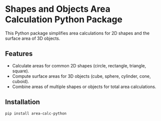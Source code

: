 # Shapes and Objects Area Calculation Python Package

This Python package simplifies area calculations for 2D shapes and the surface area of 3D objects. 

## Features

- Calculate areas for common 2D shapes (circle, rectangle, triangle, square).
- Compute surface areas for 3D objects (cube, sphere, cylinder, cone, cuboid).
- Combine areas of multiple shapes or objects for total area calculations.

## Installation

```bash
pip install area-calc-python
